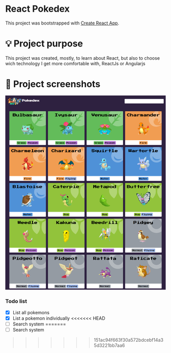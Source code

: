 # React Pokedex

This project was bootstrapped with [Create React App](https://github.com/facebook/create-react-app).

# 💡 Project purpose

This project was created, mostly, to learn about React, but also to choose wich technology I get more comfortable with, ReactJs or Angularjs

# 📸 Project screenshots

<img src="./src/assets/screenshots/screen-1.png">

### Todo list

- [X] List all pokemons
- [X] List a pokemon individually
<<<<<<< HEAD
- [ ] Search system
=======
- [ ] Search system
>>>>>>> 151ac94f663f30a572bdcebf14a35d3221bb7aa6
